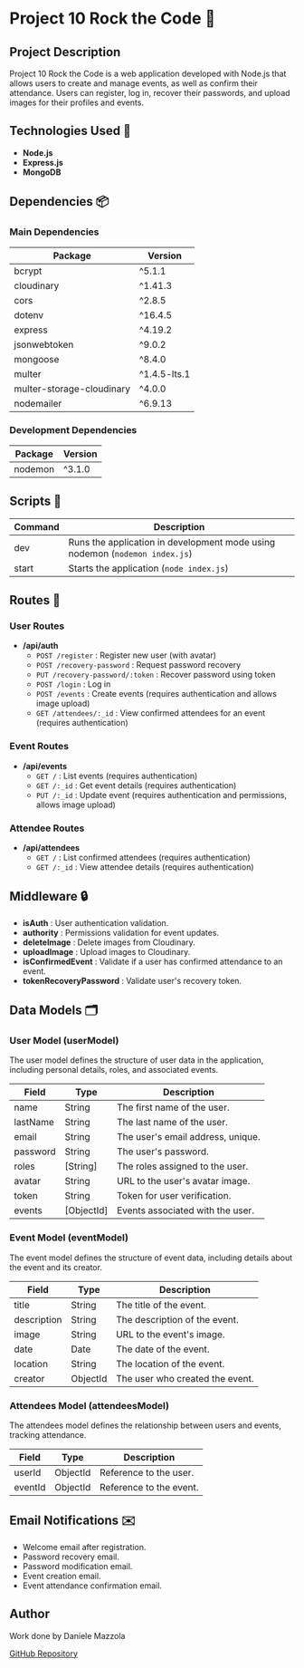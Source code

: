 # Project 10 Rock the Code 🎸

## Project Description

Project 10 Rock the Code is a web application developed with Node.js that allows users to create and manage events, as well as confirm their attendance. Users can register, log in, recover their passwords, and upload images for their profiles and events.

## Technologies Used 🚀

- **Node.js**
- **Express.js**
- **MongoDB**

## Dependencies 📦

### Main Dependencies

| Package                   | Version      |
| ------------------------- | ------------ |
| bcrypt                    | ^5.1.1       |
| cloudinary                | ^1.41.3      |
| cors                      | ^2.8.5       |
| dotenv                    | ^16.4.5      |
| express                   | ^4.19.2      |
| jsonwebtoken              | ^9.0.2       |
| mongoose                  | ^8.4.0       |
| multer                    | ^1.4.5-lts.1 |
| multer-storage-cloudinary | ^4.0.0       |
| nodemailer                | ^6.9.13      |

### Development Dependencies

| Package | Version |
| ------- | ------- |
| nodemon | ^3.1.0  |

## Scripts 📜

| Command | Description                                                                 |
| ------- | --------------------------------------------------------------------------- |
| dev     | Runs the application in development mode using nodemon (`nodemon index.js`) |
| start   | Starts the application (`node index.js`)                                    |

## Routes 🚦

### User Routes

- **/api/auth**
  - `POST /register` : Register new user (with avatar)
  - `POST /recovery-password` : Request password recovery
  - `PUT /recovery-password/:token` : Recover password using token
  - `POST /login` : Log in
  - `POST /events` : Create events (requires authentication and allows image upload)
  - `GET /attendees/:_id` : View confirmed attendees for an event (requires authentication)

### Event Routes

- **/api/events**
  - `GET /` : List events (requires authentication)
  - `GET /:_id` : Get event details (requires authentication)
  - `PUT /:_id` : Update event (requires authentication and permissions, allows image upload)

### Attendee Routes

- **/api/attendees**
  - `GET /` : List confirmed attendees (requires authentication)
  - `GET /:_id` : View attendee details (requires authentication)

## Middleware 🔒

- **isAuth** : User authentication validation.
- **authority** : Permissions validation for event updates.
- **deleteImage** : Delete images from Cloudinary.
- **uploadImage** : Upload images to Cloudinary.
- **isConfirmedEvent** : Validate if a user has confirmed attendance to an event.
- **tokenRecoveryPassword** : Validate user's recovery token.

## Data Models 🗂️

### User Model (userModel)

The user model defines the structure of user data in the application, including personal details, roles, and associated events.

| Field    | Type       | Description                       |
| -------- | ---------- | --------------------------------- |
| name     | String     | The first name of the user.       |
| lastName | String     | The last name of the user.        |
| email    | String     | The user's email address, unique. |
| password | String     | The user's password.              |
| roles    | [String]   | The roles assigned to the user.   |
| avatar   | String     | URL to the user's avatar image.   |
| token    | String     | Token for user verification.      |
| events   | [ObjectId] | Events associated with the user.  |

### Event Model (eventModel)

The event model defines the structure of event data, including details about the event and its creator.

| Field       | Type     | Description                     |
| ----------- | -------- | ------------------------------- |
| title       | String   | The title of the event.         |
| description | String   | The description of the event.   |
| image       | String   | URL to the event's image.       |
| date        | Date     | The date of the event.          |
| location    | String   | The location of the event.      |
| creator     | ObjectId | The user who created the event. |

### Attendees Model (attendeesModel)

The attendees model defines the relationship between users and events, tracking attendance.

| Field   | Type     | Description             |
| ------- | -------- | ----------------------- |
| userId  | ObjectId | Reference to the user.  |
| eventId | ObjectId | Reference to the event. |

## Email Notifications ✉️

- Welcome email after registration.
- Password recovery email.
- Password modification email.
- Event creation email.
- Event attendance confirmation email.

## Author

Work done by Daniele Mazzola

[GitHub Repository](https://github.com/danielemazzola/PROYECTO_10)
